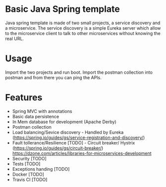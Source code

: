 # Basic Java Spring template
Java spring template is made of two small projects, a service discovery and a microservice.
The service discovery is a simple Eureka server which allow to the microservice client to talk to other microservices without knowing the real URL.

# Usage
Import the two projects and run boot. Import the postman collection into postman and from there you can ping the APIs.

# Features
* Spring MVC with annotations
* Basic data persistence
* In Mem database for development (Apache Derby)
* Postman collection
* Load balancing/Sevice discovery - Handled by Eureka (https://spring.io/guides/gs/service-registration-and-discovery/)
* Fault tollerance/Resilience [TODO] - Circuit breaker/ Hystrix (https://spring.io/guides/gs/circuit-breaker/) https://dzone.com/articles/libraries-for-microservices-development
* Security [TODO]
* Tests [TODO]
* Exceptions handing [TODO]
* Docker [TODO]
* Travis CI [TODO]
